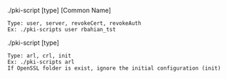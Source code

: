 ./pki-script [type] [Common Name]

	Type: user, server, revokeCert, revokeAuth
	Ex: ./pki-scripts user rbahian_tst
	
./pki-script [type]

	Type: arl, crl, init
	Ex: ./pki-scripts arl
	If OpenSSL folder is exist, ignore the initial configuration (init)
